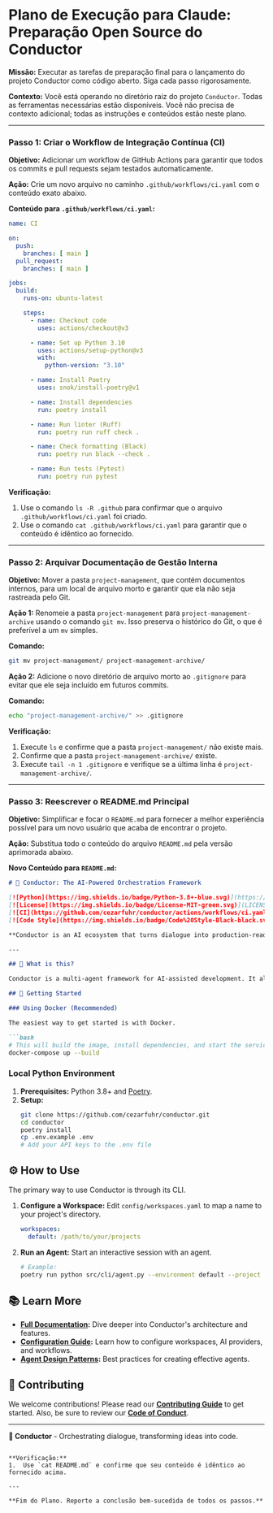 # Plano de Execução para Claude: Preparação Open Source do Conductor

**Missão:** Executar as tarefas de preparação final para o lançamento do projeto Conductor como código aberto. Siga cada passo rigorosamente.

**Contexto:** Você está operando no diretório raiz do projeto `Conductor`. Todas as ferramentas necessárias estão disponíveis. Você não precisa de contexto adicional; todas as instruções e conteúdos estão neste plano.

---

### Passo 1: Criar o Workflow de Integração Contínua (CI)

**Objetivo:** Adicionar um workflow de GitHub Actions para garantir que todos os commits e pull requests sejam testados automaticamente.

**Ação:** Crie um novo arquivo no caminho `.github/workflows/ci.yaml` com o conteúdo exato abaixo.

**Conteúdo para `.github/workflows/ci.yaml`:**
```yaml
name: CI

on:
  push:
    branches: [ main ]
  pull_request:
    branches: [ main ]

jobs:
  build:
    runs-on: ubuntu-latest

    steps:
      - name: Checkout code
        uses: actions/checkout@v3

      - name: Set up Python 3.10
        uses: actions/setup-python@v3
        with:
          python-version: "3.10"

      - name: Install Poetry
        uses: snok/install-poetry@v1

      - name: Install dependencies
        run: poetry install

      - name: Run linter (Ruff)
        run: poetry run ruff check .

      - name: Check formatting (Black)
        run: poetry run black --check .

      - name: Run tests (Pytest)
        run: poetry run pytest
```

**Verificação:**
1.  Use o comando `ls -R .github` para confirmar que o arquivo `.github/workflows/ci.yaml` foi criado.
2.  Use o comando `cat .github/workflows/ci.yaml` para garantir que o conteúdo é idêntico ao fornecido.

---

### Passo 2: Arquivar Documentação de Gestão Interna

**Objetivo:** Mover a pasta `project-management`, que contém documentos internos, para um local de arquivo morto e garantir que ela não seja rastreada pelo Git.

**Ação 1:** Renomeie a pasta `project-management` para `project-management-archive` usando o comando `git mv`. Isso preserva o histórico do Git, o que é preferível a um `mv` simples.

**Comando:**
```bash
git mv project-management/ project-management-archive/
```

**Ação 2:** Adicione o novo diretório de arquivo morto ao `.gitignore` para evitar que ele seja incluído em futuros commits.

**Comando:**
```bash
echo "project-management-archive/" >> .gitignore
```

**Verificação:**
1.  Execute `ls` e confirme que a pasta `project-management/` não existe mais.
2.  Confirme que a pasta `project-management-archive/` existe.
3.  Execute `tail -n 1 .gitignore` e verifique se a última linha é `project-management-archive/`.

---

### Passo 3: Reescrever o README.md Principal

**Objetivo:** Simplificar e focar o `README.md` para fornecer a melhor experiência possível para um novo usuário que acaba de encontrar o projeto.

**Ação:** Substitua todo o conteúdo do arquivo `README.md` pela versão aprimorada abaixo.

**Novo Conteúdo para `README.md`:**
```markdown
# 🎼 Conductor: The AI-Powered Orchestration Framework

[![Python](https://img.shields.io/badge/Python-3.8+-blue.svg)](https://python.org)
[![License](https://img.shields.io/badge/License-MIT-green.svg)](LICENSE)
[![CI](https://github.com/cezarfuhr/conductor/actions/workflows/ci.yaml/badge.svg)](https://github.com/cezarfuhr/conductor/actions/workflows/ci.yaml)
[![Code Style](https://img.shields.io/badge/Code%20Style-Black-black.svg)]()

**Conductor is an AI ecosystem that turns dialogue into production-ready code through interactive and orchestrated agents.**

---

## 🚀 What is this?

Conductor is a multi-agent framework for AI-assisted development. It allows you to create, manage, and orchestrate specialized AI agents that can reason, plan, and execute complex coding tasks by interacting with your codebase. It's designed to be a robust platform for building automated development workflows.

## 🏁 Getting Started

### Using Docker (Recommended)

The easiest way to get started is with Docker.

```bash
# This will build the image, install dependencies, and start the services.
docker-compose up --build
```

### Local Python Environment

1.  **Prerequisites:** Python 3.8+ and [Poetry](https://python-poetry.org/docs/#installation).
2.  **Setup:**
    ```bash
    git clone https://github.com/cezarfuhr/conductor.git
    cd conductor
    poetry install
    cp .env.example .env
    # Add your API keys to the .env file
    ```

## ⚙️ How to Use

The primary way to use Conductor is through its CLI.

1.  **Configure a Workspace:** Edit `config/workspaces.yaml` to map a name to your project's directory.
    ```yaml
    workspaces:
      default: /path/to/your/projects
    ```

2.  **Run an Agent:** Start an interactive session with an agent.
    ```bash
    # Example:
    poetry run python src/cli/agent.py --environment default --project my-cool-project --agent CodeGenerator_Agent
    ```

## 📚 Learn More

-   **[Full Documentation](docs/README.md):** Dive deeper into Conductor's architecture and features.
-   **[Configuration Guide](docs/guides/configuration.md):** Learn how to configure workspaces, AI providers, and workflows.
-   **[Agent Design Patterns](docs/guides/AGENT_DESIGN_PATTERNS.md):** Best practices for creating effective agents.

## 🤝 Contributing

We welcome contributions! Please read our **[Contributing Guide](CONTRIBUTING.md)** to get started. Also, be sure to review our **[Code of Conduct](CODE_OF_CONDUCT.md)**.

---

**🎼 Conductor** - Orchestrating dialogue, transforming ideas into code.
```

**Verificação:**
1.  Use `cat README.md` e confirme que seu conteúdo é idêntico ao fornecido acima.

---

**Fim do Plano. Reporte a conclusão bem-sucedida de todos os passos.**
